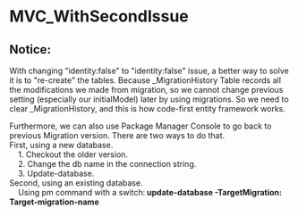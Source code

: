 # MVC_WithSecondIssue
<h2><b>Notice: </b></h2>
<p>
With changing "identity:false" to "identity:false" issue, a better way to solve it is to "re-create" the tables. 
Because _MigrationHistory Table records all the modifications we made from migration, so we cannot change previous setting 
(especially our initialModel) later by using migrations. 
So we need to clear _MigrationHistory, and this is how code-first entity framework works. 
</p>
<p>
Furthermore, we can also use Package Manager Console to go back to previous Migration version. There are two ways to do that.</br>
First, using a new database.</br>
&nbsp;&nbsp;&nbsp;&nbsp;1. Checkout the older version.</br>
&nbsp;&nbsp;&nbsp;&nbsp;2. Change the db name in the connection string.</br>
&nbsp;&nbsp;&nbsp;&nbsp;3. Update-database.</br>
Second, using an existing database.</br>
&nbsp;&nbsp;&nbsp;&nbsp;Using pm command with a switch:<b> update-database -TargetMigration: Target-migration-name </b>
</p>
